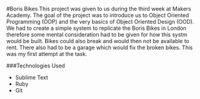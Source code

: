 #Boris Bikes
This project was given to us during the third week at Makers Academy. The goal of the project was to introduce us to Object Oriented Programming (OOP) and the very basics of Object Oriented Design (OOD). We had to create a simple system to replicate the Boris Bikes in London therefore some mental consideration had to be given for how this systm would be built. Bikes could also break and would then not be available to rent. There also had to be a garage which would fix the broken bikes. This was my first attempt at the task.

###Technologies Used
- Sublime Text
- Ruby
- Git

 
